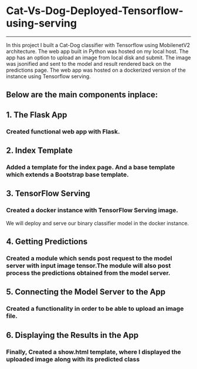 # Cat-Vs-Dog-Deployed-Tensorflow-using-serving
-------

In this project I built a Cat-Dog classifier with Tensorflow using MobilenetV2 architecture.
The web app built in Python was hosted on my local host. 
The app has an option to upload an image from local disk and submit. The image was jsonified and sent to the model and result rendered back on the predictions page.
The web app was hosted on a dockerized version of the instance using Tensorflow serving.

## Below are the main components inplace:

## 1. The Flask App
###  Created functional web app with Flask.
## 2. Index Template
### Added a template for the index page. And a base template which extends a Bootstrap base template.
## 3. TensorFlow Serving
### Created a docker instance with TensorFlow Serving image.
We will deploy and serve our binary classifier model in the docker instance.
## 4. Getting Predictions
### Created a module which sends post request to the model server with input image tensor.The module will also post process the predictions obtained from the model server.
## 5. Connecting the Model Server to the App
### Created a functionality in order to be able to upload an image file.
## 6. Displaying the Results in the App
### Finally, Created a show.html template, where I displayed the uploaded image along with its predicted class
